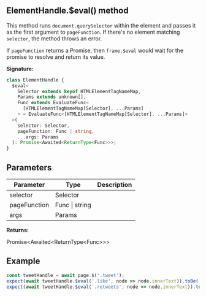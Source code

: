 ## ElementHandle.$eval() method

This method runs `document.querySelector` within the element and passes it as the first argument to `pageFunction`. If there's no element matching `selector`, the method throws an error.

If `pageFunction` returns a Promise, then `frame.$eval` would wait for the promise to resolve and return its value.

**Signature:**

```typescript
class ElementHandle {
  $eval<
    Selector extends keyof HTMLElementTagNameMap,
    Params extends unknown[],
    Func extends EvaluateFunc<
      [HTMLElementTagNameMap[Selector], ...Params]
    > = EvaluateFunc<[HTMLElementTagNameMap[Selector], ...Params]>
  >(
    selector: Selector,
    pageFunction: Func | string,
    ...args: Params
  ): Promise<Awaited<ReturnType<Func>>>;
}
```

## Parameters

| Parameter    | Type           | Description |
| ------------ | -------------- | ----------- |
| selector     | Selector       |             |
| pageFunction | Func \| string |             |
| args         | Params         |             |

**Returns:**

Promise&lt;Awaited&lt;ReturnType&lt;Func&gt;&gt;&gt;

## Example

```js
const tweetHandle = await page.$('.tweet');
expect(await tweetHandle.$eval('.like', node => node.innerText)).toBe('100');
expect(await tweetHandle.$eval('.retweets', node => node.innerText)).toBe('10');
```
